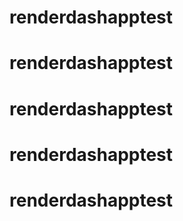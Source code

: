 # renderdashapptest
# renderdashapptest
# renderdashapptest
# renderdashapptest
# renderdashapptest
